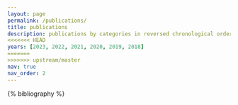 ```yaml
---
layout: page
permalink: /publications/
title: publications
description: publications by categories in reversed chronological order. generated by jekyll-scholar.
<<<<<<< HEAD
years: [2023, 2022, 2021, 2020, 2019, 2018]
=======
>>>>>>> upstream/master
nav: true
nav_order: 2
---
```


<!-- _pages/publications.md -->
<div class="publications">

{% bibliography %}

</div>
